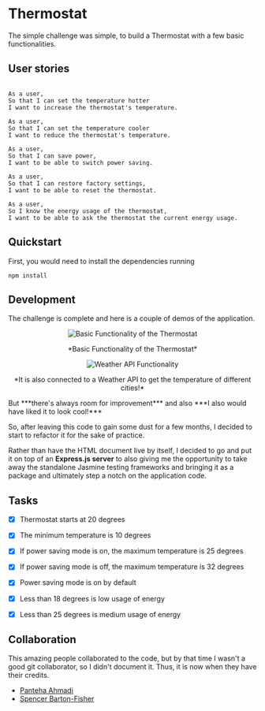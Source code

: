 # Thermostat

The simple challenge was simple, to build a Thermostat with a few basic functionalities.

## User stories

```

As a user,
So that I can set the temperature hotter
I want to increase the thermostat's temperature.

As a user,
So that I can set the temperature cooler
I want to reduce the thermostat's temperature.

As a user,
So that I can save power,
I want to be able to switch power saving.

As a user,
So that I can restore factory settings,
I want to be able to reset the thermostat.

As a user,
So I know the energy usage of the thermostat,
I want to be able to ask the thermostat the current energy usage.

```

## Quickstart

First, you would need to install the dependencies running

```
npm install
```

## Development

The challenge is complete and here is a couple of demos of the application.
<p align="center">
  <img src="https://media.giphy.com/media/xUNda68Rmk9b4hdm12/giphy.gif" alt="Basic Functionality of the Thermostat" />
</p>
<p align="center">
*Basic Functionality of the Thermostat*
</p>
<p align="center">
  <img src="https://media.giphy.com/media/l4Epic42MqlVF6VHO/giphy.gif" alt="Weather API Functionality" />
</p>
<p align="center">
*It is also connected to a Weather API to get the temperature of different cities!*
</p>
But ***there's always room for improvement*** and also ***I also would have liked it to look cool!***

So, after leaving this code to gain some dust for a few months, I decided to start to refactor it for the sake of practice.

Rather than have the HTML document live by itself, I decided to go and put it on top of an **Express.js server** to also giving me the opportunity to take away the standalone Jasmine testing frameworks and bringing it as a package and ultimately step a notch on the application code.


## Tasks

- [x] Thermostat starts at 20 degrees
- [x] The minimum temperature is 10 degrees
- [x] If power saving mode is on, the maximum temperature is 25 degrees
- [x] If power saving mode is off, the maximum temperature is 32 degrees
- [x] Power saving mode is on by default
- [x] Less than 18 degrees is low usage of energy
- [x] Less than 25 degrees is medium usage of energy


## Collaboration

This amazing people collaborated to the code, but by that time I wasn't a good git collaborator, so I didn't document it. Thus, it is now when they have their credits.

* [Panteha Ahmadi](https://github.com/panteha)
* [Spencer Barton-Fisher](https://github.com/spencerbf)
